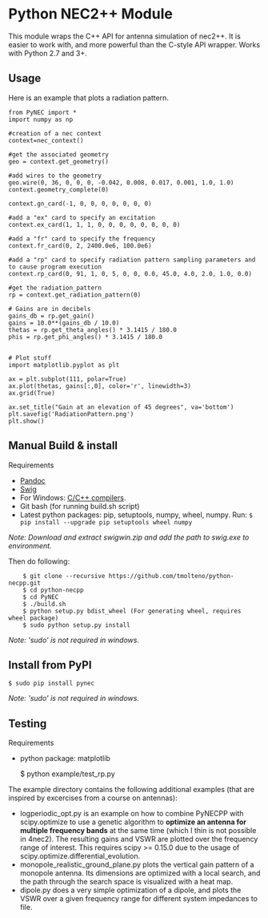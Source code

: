 # Python NEC2++ Module

This module wraps the C++ API for antenna simulation of nec2++. It is easier to work with, and more powerful than the C-style API wrapper. Works with Python 2.7 and 3+.


## Usage

Here is an example that plots a radiation pattern.

    from PyNEC import *
    import numpy as np

    #creation of a nec context
    context=nec_context()

    #get the associated geometry
    geo = context.get_geometry()

    #add wires to the geometry
    geo.wire(0, 36, 0, 0, 0, -0.042, 0.008, 0.017, 0.001, 1.0, 1.0)
    context.geometry_complete(0)

    context.gn_card(-1, 0, 0, 0, 0, 0, 0, 0)

    #add a "ex" card to specify an excitation
    context.ex_card(1, 1, 1, 0, 0, 0, 0, 0, 0, 0, 0)

    #add a "fr" card to specify the frequency 
    context.fr_card(0, 2, 2400.0e6, 100.0e6)

    #add a "rp" card to specify radiation pattern sampling parameters and to cause program execution
    context.rp_card(0, 91, 1, 0, 5, 0, 0, 0.0, 45.0, 4.0, 2.0, 1.0, 0.0)

    #get the radiation_pattern
    rp = context.get_radiation_pattern(0)

    # Gains are in decibels
    gains_db = rp.get_gain()
    gains = 10.0**(gains_db / 10.0)
    thetas = rp.get_theta_angles() * 3.1415 / 180.0
    phis = rp.get_phi_angles() * 3.1415 / 180.0


    # Plot stuff
    import matplotlib.pyplot as plt

    ax = plt.subplot(111, polar=True)
    ax.plot(thetas, gains[:,0], color='r', linewidth=3)
    ax.grid(True)

    ax.set_title("Gain at an elevation of 45 degrees", va='bottom')
    plt.savefig('RadiationPattern.png')
    plt.show()

## Manual Build & install

Requirements

* [Pandoc](https://pandoc.org/installing.html) 
* [Swig](http://www.swig.org/download.html)
* For Windows: [C/C++ compilers](https://wiki.python.org/moin/WindowsCompilers).
* Git bash (for running build.sh script)
* Latest python packages: pip, setuptools, numpy, wheel, numpy. Run: 
`$ pip install --upgrade pip setuptools wheel numpy`

*Note: Download and extract swigwin.zip and add the path to swig.exe to environment.*

Then do following:
    
        $ git clone --recursive https://github.com/tmolteno/python-necpp.git
        $ cd python-necpp
        $ cd PyNEC
        $ ./build.sh
		$ python setup.py bdist_wheel (For generating wheel, requires wheel package)
        $ sudo python setup.py install
    
*Note: 'sudo' is not required in windows.*
    
## Install from PyPI

    $ sudo pip install pynec
    
*Note: 'sudo' is not required in windows.*

## Testing

Requirements

* python package: matplotlib

    $ python example/test_rp.py

The example directory contains the following additional examples (that are inspired by excercises from a course on antennas):

* logperiodic_opt.py is an example on how to combine PyNECPP with scipy.optimize to use a genetic algorithm to **optimize an antenna for multiple frequency bands** at the same time (which I thin is not possible in 4nec2). The resulting gains and VSWR are plotted over the frequency range of interest. This requires scipy >= 0.15.0 due to the usage of scipy.optimize.differential_evolution.
* monopole_realistic_ground_plane.py plots the vertical gain pattern of a monopole antenna. Its dimensions are optimized with a local search, and the path through the search space is visualized with a heat map.
* dipole.py does a very simple optimization of a dipole, and plots the VSWR over a given frequency range for different system impedances to file.


